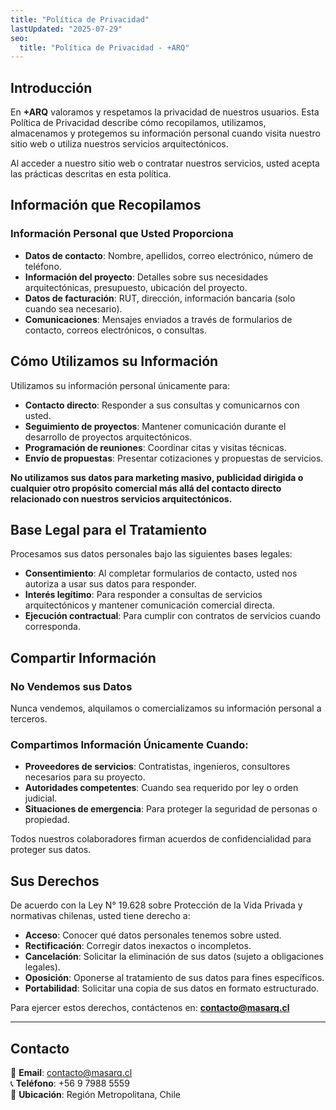 ```yaml
---
title: "Política de Privacidad"
lastUpdated: "2025-07-29"
seo:
  title: "Política de Privacidad - +ARQ"
---
```


## Introducción

En **+ARQ** valoramos y respetamos la privacidad de nuestros usuarios. Esta Política de Privacidad describe cómo recopilamos, utilizamos, almacenamos y protegemos su información personal cuando visita nuestro sitio web o utiliza nuestros servicios arquitectónicos.

Al acceder a nuestro sitio web o contratar nuestros servicios, usted acepta las prácticas descritas en esta política.

## Información que Recopilamos

### Información Personal que Usted Proporciona
- **Datos de contacto**: Nombre, apellidos, correo electrónico, número de teléfono.
- **Información del proyecto**: Detalles sobre sus necesidades arquitectónicas, presupuesto, ubicación del proyecto.
- **Datos de facturación**: RUT, dirección, información bancaria (solo cuando sea necesario).
- **Comunicaciones**: Mensajes enviados a través de formularios de contacto, correos electrónicos, o consultas.

## Cómo Utilizamos su Información

Utilizamos su información personal únicamente para:

- **Contacto directo**: Responder a sus consultas y comunicarnos con usted.
- **Seguimiento de proyectos**: Mantener comunicación durante el desarrollo de proyectos arquitectónicos.
- **Programación de reuniones**: Coordinar citas y visitas técnicas.
- **Envío de propuestas**: Presentar cotizaciones y propuestas de servicios.

**No utilizamos sus datos para marketing masivo, publicidad dirigida o cualquier otro propósito comercial más allá del contacto directo relacionado con nuestros servicios arquitectónicos.**

## Base Legal para el Tratamiento

Procesamos sus datos personales bajo las siguientes bases legales:

- **Consentimiento**: Al completar formularios de contacto, usted nos autoriza a usar sus datos para responder.
- **Interés legítimo**: Para responder a consultas de servicios arquitectónicos y mantener comunicación comercial directa.
- **Ejecución contractual**: Para cumplir con contratos de servicios cuando corresponda.

## Compartir Información

### No Vendemos sus Datos
Nunca vendemos, alquilamos o comercializamos su información personal a terceros.

### Compartimos Información Únicamente Cuando:
- **Proveedores de servicios**: Contratistas, ingenieros, consultores necesarios para su proyecto.
- **Autoridades competentes**: Cuando sea requerido por ley o orden judicial.
- **Situaciones de emergencia**: Para proteger la seguridad de personas o propiedad.

Todos nuestros colaboradores firman acuerdos de confidencialidad para proteger sus datos.

## Sus Derechos

De acuerdo con la Ley N° 19.628 sobre Protección de la Vida Privada y normativas chilenas, usted tiene derecho a:

- **Acceso**: Conocer qué datos personales tenemos sobre usted.
- **Rectificación**: Corregir datos inexactos o incompletos.
- **Cancelación**: Solicitar la eliminación de sus datos (sujeto a obligaciones legales).
- **Oposición**: Oponerse al tratamiento de sus datos para fines específicos.
- **Portabilidad**: Solicitar una copia de sus datos en formato estructurado.

Para ejercer estos derechos, contáctenos en: **contacto@masarq.cl**

---

## Contacto

📧 **Email**: contacto@masarq.cl  
📞 **Teléfono**: +56 9 7988 5559  
📍 **Ubicación**: Región Metropolitana, Chile


